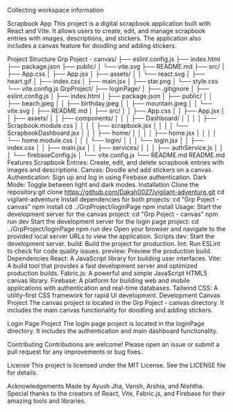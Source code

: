 Collecting workspace information

Scrapbook App
This project is a digital scrapbook application built with React and Vite. It allows users to create, edit, and manage scrapbook entries with images, descriptions, and stickers. The application also includes a canvas feature for doodling and adding stickers.

Project Structure
Grp Poject - canvas/
  ├── eslint.config.js
  ├── index.html
  ├── package.json
  ├── public/
  │   └── vite.svg
  ├── README.md
  ├── src/
  │   ├── App.css
  │   ├── App.jsx
  │   ├── assets/
  │   │   └── react.svg
  │   ├── heart.gif
  │   ├── index.css
  │   ├── main.jsx
  │   ├── star.png
  │   └── style.css
  └── vite.config.js
GrpProject/
  ├── loginPage/
  │   ├── .gitignore
  │   ├── eslint.config.js
  │   ├── index.html
  │   ├── package.json
  │   ├── public/
  │   │   ├── beach.jpeg
  │   │   ├── birthday.jpeg
  │   │   ├── mountain.jpeg
  │   │   └── vite.svg
  │   ├── README.md
  │   ├── src/
  │   │   ├── App.css
  │   │   ├── App.jsx
  │   │   ├── assets/
  │   │   ├── components/
  │   │   │   ├── Dashboard/
  │   │   │   │   ├── Scrapbook.module.css
  │   │   │   │   ├── scrapbook.jsx
  │   │   │   │   └── ScrapbookDashboard.jsx
  │   │   │   ├── home/
  │   │   │   │   ├── home.jsx
  │   │   │   │   └── home.module.css
  │   │   │   └── login/
  │   │   │       └── login.jsx
  │   │   ├── index.css
  │   │   ├── main.jsx
  │   │   ├── services/
  │   │   │   ├── authService.js
  │   │   │   └── firebaseConfig.js
  │   └── vite.config.js
  └── README.md
README.md
Features
Scrapbook Entries: Create, edit, and delete scrapbook entries with images and descriptions.
Canvas: Doodle and add stickers on a canvas.
Authentication: Sign up and log in using Firebase authentication.
Dark Mode: Toggle between light and dark modes.
Installation
Clone the repository:git clone https://github.com/Daksh0027/vigilant-adventure.git
cd vigilant-adventure
Install dependencies for both projects: cd "Grp Poject - canvas"
npm install
cd ../GrpProject/loginPage
npm install
Usage:
Start the development server for the canvas project:
cd "Grp Poject - canvas"
npm run dev
Start the development server for the login page project:
cd ../GrpProject/loginPage
npm run dev
Open your browser and navigate to the provided local server URLs to view the application.
Scripts
dev: Start the development server.
build: Build the project for production.
lint: Run ESLint to check for code quality issues.
preview: Preview the production build.
Dependencies
React: A JavaScript library for building user interfaces.
Vite: A build tool that provides a fast development server and optimized production builds.
Fabric.js: A powerful and simple JavaScript HTML5 canvas library.
Firebase: A platform for building web and mobile applications with authentication and real-time databases.
Tailwind CSS: A utility-first CSS framework for rapid UI development.
Development
Canvas Project
The canvas project is located in the Grp Poject - canvas directory. It includes the main canvas functionality for doodling and adding stickers.

Login Page Project
The login page project is located in the loginPage directory. It includes the authentication and main dashboard functionality.

Contributing
Contributions are welcome! Please open an issue or submit a pull request for any improvements or bug fixes.

License
This project is licensed under the MIT License. See the LICENSE file for details.

Acknowledgements
Made by Ayush Jha, Vansh, Arshia, and Nishtha.
Special thanks to the creators of React, Vite, Fabric.js, and Firebase for their amazing tools and libraries.
